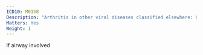```yaml
---
ICD10: M0158
Description: "Arthritis in other viral diseases classified elsewhere: Other"
Matters: Yes
Weight: 1
---
```

If airway involved
